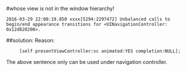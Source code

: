 #whose view is not in the window hierarchy!

	2016-03-29 22:08:19.850 xxxx[5294:2297472] Unbalanced calls to begin/end appearance transitions for <UINavigationController: 0x12d820200>.



##solution:
Reason:
  
	     [self presentViewController:vc animated:YES completion:NULL];
     
The above sentence only can be used under navigation controller. 

